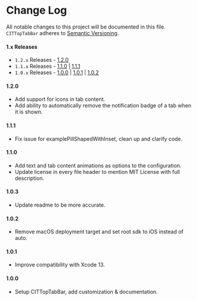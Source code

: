 # Change Log
All notable changes to this project will be documented in this file.
`CITTopTabBar` adheres to [Semantic Versioning](https://semver.org/).

#### 1.x Releases
- `1.2.x` Releases - [1.2.0](#anchor-120)
- `1.1.x` Releases - [1.1.0](#anchor-110) | [1.1.1](#anchor-111)
- `1.0.x` Releases - [1.0.0](#anchor-100) | [1.0.1](#anchor-101) | [1.0.2](#anchor-102)

#### 1.2.0

- Add support for icons in tab content.
- Add ability to automatically remove the notification badge of a tab when it is shown.

#### 1.1.1

- Fix issue for examplePillShapedWithInset, clean up and clarify code.

#### 1.1.0

- Add text and tab content animations as options to the configuration.
- Update license in every file header to mention MIT License with full description.

#### 1.0.3

- Update readme to be more accurate.

#### 1.0.2

- Remove macOS deployment target and set root sdk to iOS instead of auto.

#### 1.0.1

- Improve compatibility with Xcode 13.

#### 1.0.0

- Setup CITTopTabBar, add customization & documentation.
